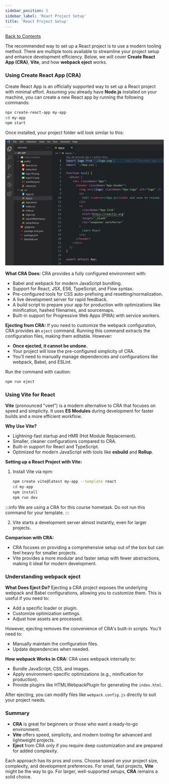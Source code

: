 ```yaml
---
sidebar_position: 5
sidebar_label: 'React Project Setup'
title: 'React Project Setup'
---
```


[Back to Contents](../../README.md#module-1)

The recommended way to set up a React project is to use a modern tooling method. There are multiple tools available to streamline your project setup and enhance development efficiency. Below, we will cover **Create React App (CRA)**, **Vite**, and how **webpack eject** works.

### Using Create React App (CRA)

Create React App is an officially supported way to set up a React project with minimal effort. Assuming you already have **Node.js** installed on your machine, you can create a new React app by running the following commands:

```bash
npx create-react-app my-app
cd my-app
npm start
```

Once installed, your project folder will look similar to this:

![Create-React-App](./images/create-react-app.jpg)

[//]: # (:::warning)

[//]: # (Do not install additional libraries for your homework, you already have all needed dependencies.)

[//]: # (:::)

**What CRA Does:**
CRA provides a fully configured environment with:
- Babel and webpack for modern JavaScript bundling.
- Support for React, JSX, ES6, TypeScript, and Flow syntax.
- Pre-configured tools for CSS auto-prefixing and resetting/normalization.
- A live development server for rapid feedback.
- A build script to prepare your app for production with optimizations like minification, hashed filenames, and sourcemaps.
- Built-in support for Progressive Web Apps (PWA) with service workers.

**Ejecting from CRA:**
If you need to customize the webpack configuration, CRA provides an `eject` command. Running this command extracts the configuration files, making them editable. However:
- **Once ejected, it cannot be undone.**
- Your project will lose the pre-configured simplicity of CRA.
- You’ll need to manually manage dependencies and configurations like webpack, Babel, and ESLint.

Run the command with caution:
```bash
npm run eject
```

[//]: # (:::warning)

[//]: # (Do not run this command for your homework, you already have all needed dependencies.)

[//]: # (:::)

### Using Vite for React

**Vite** (pronounced "veet") is a modern alternative to CRA that focuses on speed and simplicity. It uses **ES Modules** during development for faster builds and a more efficient workflow.

**Why Use Vite?**
- Lightning-fast startup and HMR (Hot Module Replacement).
- Smaller, cleaner configurations compared to CRA.
- Built-in support for React and TypeScript.
- Optimized for modern JavaScript with tools like **esbuild** and **Rollup**.

**Setting up a React Project with Vite:**
1. Install Vite via npm:
   ```bash
   npm create vite@latest my-app --template react
   cd my-app
   npm install
   npm run dev
   ```

:::info
We are using a CRA for this course hometask. Do not run this command for your template.
:::

2. Vite starts a development server almost instantly, even for larger projects.

**Comparison with CRA:**
- CRA focuses on providing a comprehensive setup out of the box but can feel heavy for smaller projects.
- Vite provides a more modular and faster setup with fewer abstractions, making it ideal for modern development.

### Understanding webpack eject

**What Does Eject Do?**
Ejecting a CRA project exposes the underlying webpack and Babel configurations, allowing you to customize them. This is useful if you need to:
- Add a specific loader or plugin.
- Customize optimization settings.
- Adjust how assets are processed.

However, ejecting removes the convenience of CRA's built-in scripts. You'll need to:
- Manually maintain the configuration files.
- Update dependencies when needed.

**How webpack Works in CRA:**
CRA uses webpack internally to:
- Bundle JavaScript, CSS, and images.
- Apply environment-specific optimizations (e.g., minification for production).
- Provide plugins like HTMLWebpackPlugin for generating the `index.html`.

After ejecting, you can modify files like `webpack.config.js` directly to suit your project needs.

### Summary
- **CRA** is great for beginners or those who want a ready-to-go environment.
- **Vite** offers speed, simplicity, and modern tooling for advanced and lightweight projects.
- **Eject** from CRA only if you require deep customization and are prepared for added complexity.

Each approach has its pros and cons. Choose based on your project size, complexity, and development preferences. For small, fast projects, **Vite** might be the way to go. For larger, well-supported setups, **CRA** remains a solid choice.
